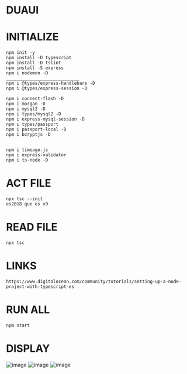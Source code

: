 # DUAUI

# INITIALIZE
    npm init -y
    npm install -D typescript
    npm install -D tslint
    npm install -S express
    npm i nodemon -D
    ____________________________
    npm i @types/express-handlebars -D 
    npm i @types/express-session -D

    npm i connect-flash -D
    npm i morgan -D 
    npm i mysql2 -D
    npm i types/mysql2 -D
    npm i express-mysql-session -D
    npm i types/passport
    npm i passport-local -D
    npm i bcryptjs -D
    

    npm i timeago.js 
    npm i express-validator
    npm i ts-node -D

# ACT FILE
    npx tsc --init
    es2018 que es v9


# READ FILE
    npx tsc

# LINKS
    https://www.digitalocean.com/community/tutorials/setting-up-a-node-project-with-typescript-es

# RUN ALL
    npm start
# DISPLAY
![image](https://user-images.githubusercontent.com/69361351/147791386-d38932ba-b5ce-4b31-9da9-cbc9d8e0ff76.png)
![image](https://user-images.githubusercontent.com/69361351/147791217-a1111741-2448-4d49-8ef9-c28d53c3416f.png)
![image](https://user-images.githubusercontent.com/69361351/147791252-a9bc73aa-d3b3-4b80-9b01-c7f236118df5.png)



